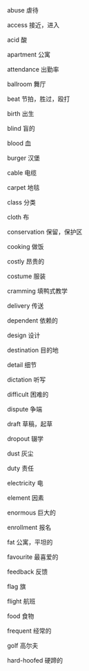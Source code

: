 abuse         虐待

access        接近，进入

acid          酸

apartment     公寓

attendance    出勤率

ballroom      舞厅

beat          节拍，胜过，殴打

birth         出生

blind         盲的

blood         血

burger        汉堡

cable         电缆

carpet        地毯

class         分类

cloth         布

conservation  保留，保护区

cooking       做饭

costly        昂贵的

costume       服装

cramming      填鸭式教学

delivery      传送

dependent     依赖的

design        设计

destination   目的地

detail        细节

dictation     听写

difficult     困难的

dispute       争端

draft         草稿，起草

dropout       辍学

dust          灰尘

duty          责任

electricity   电

element       因素

enormous      巨大的

enrollment    报名

fat           公寓，平坦的

favourite     最喜爱的

feedback      反馈

flag          旗

flight        航班

food          食物

frequent      经常的

golf          高尔夫

hard-hoofed   硬蹄的


